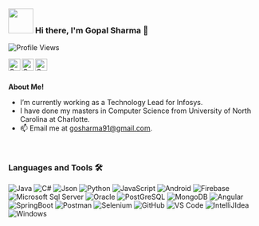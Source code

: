 ### <img src="https://i.pinimg.com/originals/00/4b/17/004b173f6e3d6843df10114e087f30a8.gif" width="50" height="50" /> Hi there, I'm Gopal Sharma 👋
![Profile Views](https://hits.seeyoufarm.com/api/count/incr/badge.svg?url=https://github.com/GopalSharma14/&title=Profile%20Views)

<a href="https://www.linkedin.com/in/sharmagop-140291/">
  <img align="left" alt="Gopal's LinkedIn" width="24px" src="https://img.icons8.com/nolan/96/linkedin.png" />
</a>
<a href="https://www.instagram.com/gopalsharma_/">
  <img align="left" alt="Gopal's Instagram" width="24px" src="https://img.icons8.com/nolan/96/instagram-new.png" />
</a>
<a href="https://www.facebook.com/gosharma91/">
  <img align="left" alt="Gopal's Facebook" width="24px" src="https://img.icons8.com/nolan/96/facebook.png" />
</a>


<br />
<br />

**About Me!**

- I’m currently working as a Technology Lead for Infosys. 
- I have done my masters in Computer Science from University of North Carolina at Charlotte.
- 📫 Email me at [gosharma91@gmail.com](mailto:gosharma91@gmail.com).

<br />


### Languages and Tools 🛠 

![Java](http://img.shields.io/badge/-Java-5B4638?style=flat-square&logo=java&logoColor=ffffff)
![C#](https://img.shields.io/badge/C%23-239120?style=for-the-badge&logo=c-sharp&logoColor=white)
![Json](https://img.shields.io/badge/json-5E5C5C?style=for-the-badge&logo=json&logoColor=white)
![Python](http://img.shields.io/badge/-Python-3776AB?style=flat-square&logo=python&logoColor=ffffff)
![JavaScript](https://img.shields.io/badge/-JavaScript-%23F7DF1C?style=flat-square&logo=javascript&logoColor=000000&labelColor=%23F7DF1C&color=%23FFCE5A)
![Android](https://img.shields.io/badge/Android-3DDC84?style=for-the-badge&logo=android&logoColor=white)
![Firebase](https://img.shields.io/badge/-Firebase-FFCA28?style=flat-square&logo=firebase&logoColor=ffffff)
![Microsoft Sql Server](https://img.shields.io/badge/-Sql%20Server-CC2927?style=flat-square&logo=microsoft-sql-server&logoColor=ffffff)
![Oracle](https://img.shields.io/badge/Oracle-F80000?style=for-the-badge&logo=oracle&logoColor=black)
![PostGreSQL](https://img.shields.io/badge/PostgreSQL-316192?style=for-the-badge&logo=postgresql&logoColor=white)
![MongoDB](https://img.shields.io/badge/MongoDB-4EA94B?style=for-the-badge&logo=mongodb&logoColor=white)
![Angular](https://img.shields.io/badge/Angular-DD0031?style=for-the-badge&logo=angular&logoColor=white)
![SpringBoot](https://img.shields.io/badge/Spring_Boot-F2F4F9?style=for-the-badge&logo=spring-boot)
![Postman](https://img.shields.io/badge/Postman-FF6C37?style=for-the-badge&logo=Postman&logoColor=white)
![Selenium](https://img.shields.io/badge/Selenium-43B02A?style=for-the-badge&logo=Selenium&logoColor=white)
![GitHub](https://img.shields.io/badge/-GitHub-181717?style=flat-square&logo=github)
![VS Code](http://img.shields.io/badge/-VS%20Code-007ACC?style=flat-square&logo=visual-studio-code&logoColor=ffffff)
![IntelliJIdea](https://img.shields.io/badge/IntelliJIDEA-000000.svg?style=for-the-badge&logo=intellij-idea&logoColor=white)
![Windows](http://img.shields.io/badge/-Windows-0078D6?style=flat-square&logo=windows&logoColor=ffffff)



